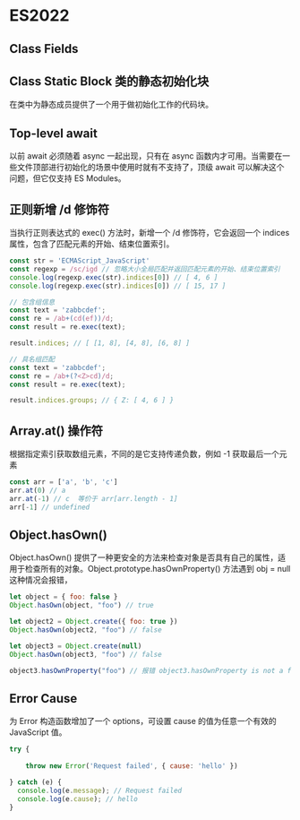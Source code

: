 # ES2022


## Class Fields
## Class Static Block 类的静态初始化块
在类中为静态成员提供了一个用于做初始化工作的代码块。

## Top-level await
以前 await 必须随着 async 一起出现，只有在 async 函数内才可用。当需要在一些文件顶部进行初始化的场景中使用时就有不支持了，顶级 await 可以解决这个问题，但它仅支持 ES Modules。

## 正则新增 /d 修饰符
当执行正则表达式的 exec() 方法时，新增一个 /d 修饰符，它会返回一个 indices 属性，包含了匹配元素的开始、结束位置索引。
```js
const str = 'ECMAScript_JavaScript'
const regexp = /sc/igd // 忽略大小全局匹配并返回匹配元素的开始、结束位置索引
console.log(regexp.exec(str).indices[0]) // [ 4, 6 ]
console.log(regexp.exec(str).indices[0]) // [ 15, 17 ]

// 包含组信息
const text = 'zabbcdef';
const re = /ab+(cd(ef))/d;
const result = re.exec(text);

result.indices; // [ [1, 8], [4, 8], [6, 8] ]

// 具名组匹配
const text = 'zabbcdef';
const re = /ab+(?<Z>cd)/d;
const result = re.exec(text);

result.indices.groups; // { Z: [ 4, 6 ] }


```

## Array.at() 操作符
根据指定索引获取数组元素，不同的是它支持传递负数，例如 -1 获取最后一个元素

```js
const arr = ['a', 'b', 'c']
arr.at(0) // a
arr.at(-1) // c  等价于 arr[arr.length - 1]
arr[-1] // undefined
```

## Object.hasOwn()

Object.hasOwn() 提供了一种更安全的方法来检查对象是否具有自己的属性，适用于检查所有的对象。Object.prototype.hasOwnProperty() 方法遇到 obj = null 这种情况会报错，
```js
let object = { foo: false }
Object.hasOwn(object, "foo") // true

let object2 = Object.create({ foo: true })
Object.hasOwn(object2, "foo") // false

let object3 = Object.create(null)
Object.hasOwn(object3, "foo") // false

object3.hasOwnProperty("foo") // 报错 object3.hasOwnProperty is not a function

```

## Error Cause
为 Error 构造函数增加了一个 options，可设置 cause 的值为任意一个有效的 JavaScript 值。
```js
try {
  
    throw new Error('Request failed', { cause: 'hello' })

} catch (e) {
  console.log(e.message); // Request failed
  console.log(e.cause); // hello
}
```